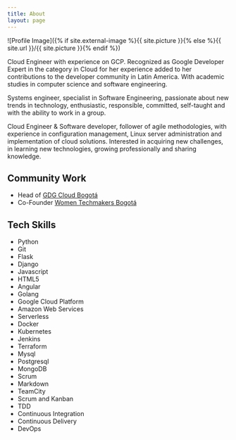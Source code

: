 ```yaml
---
title: About
layout: page
---
```

![Profile Image]({% if site.external-image %}{{ site.picture }}{% else %}{{ site.url }}/{{ site.picture }}{% endif %})

<p>Cloud Engineer with experience on GCP. Recognized as Google Developer Expert 
in the category in Cloud for her experience added to her contributions to the 
developer community in Latin America. With academic studies in computer science
and software engineering.</p>

<p>Systems engineer, specialist in Software Engineering, passionate about new 
trends in technology, enthusiastic, responsible, committed, self-taught and with
the ability to work in a group. </p>

<p>Cloud Engineer & Software developer, follower of agile methodologies, with 
experience in configuration management, Linux server administration and 
implementation of cloud solutions. Interested in acquiring new challenges, in 
learning new technologies, growing professionally and sharing knowledge. </p>


<h2>Community Work</h2>

<ul>
	<li> Head of <a href="https://www.meetup.com/es-ES/GGD-Cloud-Bogota/"> GDG Cloud Bogotá </a></li>
	<li> Co-Founder <a href="https://www.meetup.com/es-ES/WTM-Bogota/"> Women Techmakers Bogotá </a></li>
</ul>


<h2>Tech Skills</h2>

<ul class="skill-list">
	<li>Python</li>
	<li>Git</li>
	<li>Flask</li>
	<li>Django</li>
	<li>Javascript</li>
	<li>HTML5</li>
	<li>Angular</li>
	<li>Golang</li>
	<li>Google Cloud Platform</li>
	<li>Amazon Web Services</li>
	<li>Serverless</li>
	<li>Docker</li>
	<li>Kubernetes</li>
	<li>Jenkins</li>
	<li>Terraform</li>
	<li>Mysql</li>
	<li>Postgresql</li>
	<li>MongoDB</li>
	<li>Scrum</li>
	<li>Markdown</li>
	<li>TeamCity</li>
	<li>Scrum and Kanban</li>
	<li>TDD</li>
	<li>Continuous Integration</li>
	<li>Continuous Delivery</li>
	<li>DevOps</li>
</ul>


